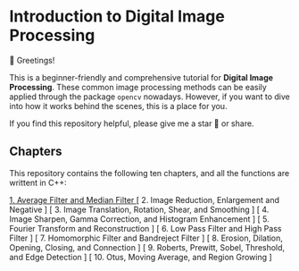 Introduction to Digital Image Processing
========================================

👋 Greetings! 

This is a beginner-friendly and comprehensive tutorial for **Digital Image Processing**. These common image processing methods can be easily applied through the package `opencv` nowadays. However, if you want to dive into how it works behind the scenes, this is a place for you.

If you find this repository helpful, please give me a star 🌟 or share.


Chapters
--------
This repository contains the following ten chapters, and all the functions are writtent in C++:

[
    1. Average Filter and Median Filter
](https://github.com/Wilson-ZheLin/Introduction-to-Digital-Image-Processing/blob/main/1.%20Average%20Filter%20and%20Median%20Filter/Chapter%201.%20Average%20Filter%20and%20Median%20Filter.pdf)
[
    2. Image Reduction, Enlargement and Negative
]
[
    3. Image Translation, Rotation, Shear, and Smoothing
]
[
    4. Image Sharpen, Gamma Correction, and Histogram Enhancement
]
[
    5. Fourier Transform and Reconstruction
]
[
    6. Low Pass Filter and High Pass Filter
]
[
    7. Homomorphic Filter and Bandreject Filter
]
[
    8. Erosion, Dilation, Opening, Closing, and Connection
]
[
    9. Roberts, Prewitt, Sobel, Threshold, and Edge Detection
]
[
    10. Otus, Moving Average, and Region Growing
]

